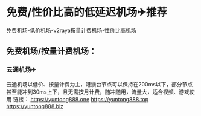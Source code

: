 # 免费/性价比高的低延迟机场✈推荐
免费机场-低价机场-v2raya按量计费机场-性价比高机场
## 免费机场/按量计费机场：
### 云通机场✈
云通机场以低价、按量计费为主，港澳台节点可以保持在200ms以下，部分节点甚至能冲到30ms上下，且无需按月计费，随冲随用，流量大，适合视频、游戏使用
链接：
https://yuntong888.one
https://yuntong888.top
https://yuntong888.biz
